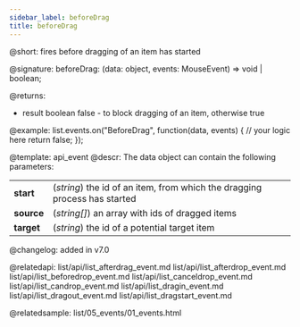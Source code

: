 ```yaml
---
sidebar_label: beforeDrag
title: beforeDrag
---          
```


@short: fires before dragging of an item has started 

@signature: beforeDrag: (data: object, events: MouseEvent) => void | boolean;

@returns:
- result	boolean		false - to block dragging of an item, otherwise true

@example:
list.events.on("BeforeDrag", function(data, events) {
    // your logic here
    return false;
});


@template: api_event
@descr:
The data object can contain the following parameters:

<table class="webixdoc_links">
	<tbody>
        <tr>
			<td class="webixdoc_links0"><b>start</b></td>
			<td>(<i>string</i>) the id of an item, from which the dragging process has started</td>
		</tr>
        <tr>
			<td class="webixdoc_links0"><b>source</b></td>
			<td>(<i>string[]</i>) an array with ids of dragged items</td>
		</tr>
        <tr>
			<td class="webixdoc_links0"><b>target</b></td>
			<td>(<i>string</i>) the id of a potential target item</td>
		</tr>
    </tbody>
</table>


@changelog: added in v7.0

@relatedapi:
list/api/list_afterdrag_event.md
list/api/list_afterdrop_event.md
list/api/list_beforedrop_event.md
list/api/list_canceldrop_event.md
list/api/list_candrop_event.md
list/api/list_dragin_event.md
list/api/list_dragout_event.md
list/api/list_dragstart_event.md

@relatedsample: list/05_events/01_events.html


